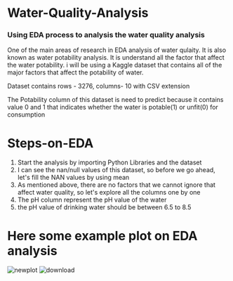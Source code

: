 # Water-Quality-Analysis
### Using EDA process to analysis the water quality analysis 


One of the main areas of research in EDA analysis of water qulaity. It is also known as water potability analysis. It is understand all the factor that affect the water potability. i will be using a Kaggle dataset that contains all of the major factors that affect the potability of water. 


Dataset contains rows - 3276, columns- 10 with CSV extension 


The Potability column of this dataset is need to predict because it contains value 0 and 1 that indicates whether the water is potable(1) or unfit(0) for consumption

# Steps-on-EDA
1. Start the analysis by importing Python Libraries and the dataset
2. I can see the nan/null values of this dataset, so before we go ahead, let's fill the NAN values by using mean
3. As mentioned above, there are no factors that we cannot ignore that affect water quality, so let's explore all the columns one by one
4. The pH column represent the pH value of the water 
5. the pH value of drinking water should be between 6.5 to 8.5 

# Here some example plot on EDA analysis
![newplot](https://user-images.githubusercontent.com/112841709/208248515-88d4ab39-6ba7-49c4-9d15-0171638d45a5.png)
![download](https://user-images.githubusercontent.com/112841709/208248556-62fd8562-b9c1-4b8d-84fe-d2c9b94d38d8.png)
